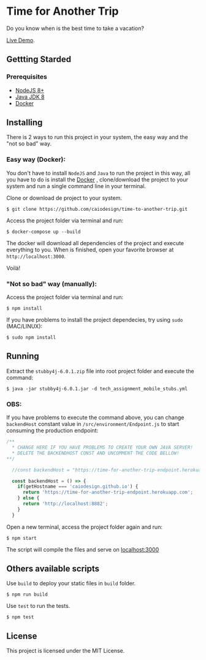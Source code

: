 # Time for Another Trip

Do you know when is the best time to take a vacation? 

[Live Demo](https://sharp-saha-909c05.netlify.com/).

## Gettting Starded

### Prerequisites

- [NodeJS 8+](https://nodejs.org/en/)
- [Java JDK 8](http://www.oracle.com/technetwork/pt/java/javase/downloads/jdk8-downloads-2133151.html)
- [Docker](https://docs.docker.com/compose/install/)


## Installing
There is 2 ways to run this project in your system, the easy way and the "not so bad" way.

### Easy way (Docker):
You don't have to install `NodeJS` and `Java` to run the project in this way, all you have to do is install the [Docker](https://docs.docker.com/compose/install/)
, clone/download the project to your system and run a single command line in your terminal.

Clone or download de project to your system.
```
$ git clone https://github.com/caiodesign/time-to-another-trip.git
```

Access the project folder via terminal and run:
```
$ docker-compose up --build
```

The docker will download all dependencies of the project and execute everything to you.
When is finished, open your favorite browser at `http://localhost:3000`.

Voilà! 


### "Not so bad" way (manually):

Access the project folder via terminal and run:
```
$ npm install
```

If you have problems to install the project dependecies, try using `sudo` (MAC/LINUX):
```
$ sudo npm install
```

## Running

Extract the `stubby4j-6.0.1.zip` file into root project folder and execute the command:
```
$ java -jar stubby4j-6.0.1.jar -d tech_assignment_mobile_stubs.yml
```

### OBS: 
If you have problems to execute the command above, you can change `backendHost` constant value in `/src/environment/Endpoint.js` to start consuming the production endpoint:

```javascript
/** 
  * CHANGE HERE IF YOU HAVE PROBLEMS TO CREATE YOUR OWN JAVA SERVER!
  * DELETE THE BACKENDHOST CONST AND UNCOMMENT THE CODE BELLOW!
**/

  //const backendHost = "https://time-for-another-trip-endpoint.herokuapp.com"

  const backendHost = () => {
    if(getHostname === 'caiodesign.github.io') {
      return 'https://time-for-another-trip-endpoint.herokuapp.com';
    } else {
      return 'http://localhost:8882';
    }
  } 
```


Open a new terminal, access the project folder again and run:
```
$ npm start
```
The script will compile the files and serve on [localhost:3000](http://localhost:3000)


## Others available scripts

Use `build` to deploy your static files in `build` folder.

```
$ npm run build
```

Use `test` to run the tests.

```
$ npm test
```

## License
This project is licensed under the MIT License.
